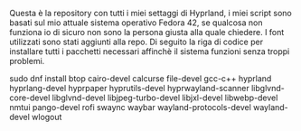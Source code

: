 Questa è la repository con tutti i miei settaggi di Hyprland, i miei script sono basati sul mio attuale sistema operativo Fedora 42, se qualcosa non funziona io di sicuro non sono la persona giusta alla quale chiedere.
I font utilizzati sono stati aggiunti alla repo.
Di seguito la riga di codice per installare tutti i pacchetti necessari affinchè il sistema funzioni senza troppi problemi.

sudo dnf install btop cairo-devel calcurse file-devel gcc-c++ hyprland hyprlang-devel hyprpaper hyprutils-devel hyprwayland-scanner libglvnd-core-devel libglvnd-devel libjpeg-turbo-devel libjxl-devel libwebp-devel nmtui pango-devel rofi swaync waybar wayland-protocols-devel wayland-devel wlogout